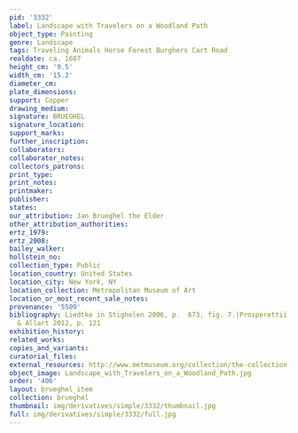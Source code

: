 ```yaml
---
pid: '3332'
label: Landscape with Travelers on a Woodland Path
object_type: Painting
genre: Landscape
tags: Traveling Animals Horse Forest Burghers Cart Road
realdate: ca. 1607
height_cm: '9.5'
width_cm: '15.2'
diameter_cm: 
plate_dimensions: 
support: Copper
drawing_medium: 
signature: BRUEGHEL
signature_location: 
support_marks: 
further_inscription: 
collaborators: 
collaborator_notes: 
collectors_patrons: 
print_type: 
print_notes: 
printmaker: 
publisher: 
states: 
our_attribution: Jan Brueghel the Elder
other_attribution_authorities: 
ertz_1979: 
ertz_2008: 
bailey_walker: 
hollstein_no: 
collection_type: Public
location_country: United States
location_city: New York, NY
location_collection: Metropolitan Museum of Art
location_or_most_recent_sale_notes: 
provenance: '5509'
bibliography: Liedtke in Stighelen 2006, p.  673, fig. 7.|Prosperettii 2009, p. 4|Currie
  & Allart 2012, p. 121
exhibition_history: 
related_works: 
copies_and_variants: 
curatorial_files: 
external_resources: http://www.metmuseum.org/collection/the-collection-online/search/438465
object_image: Landscape_with_Travelers_on_a_Woodland_Path.jpg
order: '406'
layout: brueghel_item
collection: brueghel
thumbnail: img/derivatives/simple/3332/thumbnail.jpg
full: img/derivatives/simple/3332/full.jpg
---
```

